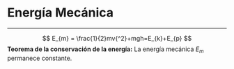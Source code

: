 # Energía Mecánica
***
$$
E_{m} = \frac{1}{2}mv{^2}+mgh=E_{k}+E_{p}
$$
**Teorema de la conservación de la energía:** La energía mecánica $E_{m}$ permanece constante.